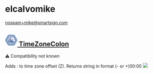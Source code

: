 # elcalvomike
  <nospam+mike@smartsign.com>

## <a href='./components/TimeZoneColon/readme.md'><img src='./components/TimeZoneColon/logo.jpg' width='40' height='40'> TimeZoneColon</a>
 :warning: Compatibility not known

Adds : to time zone offset (Z).
Returns string in format (- or +)00:00
<img src='./components/TimeZoneColon/sample.jpg'>
